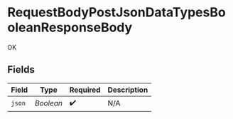 # RequestBodyPostJsonDataTypesBooleanResponseBody

OK


## Fields

| Field              | Type               | Required           | Description        |
| ------------------ | ------------------ | ------------------ | ------------------ |
| `json`             | *Boolean*          | :heavy_check_mark: | N/A                |